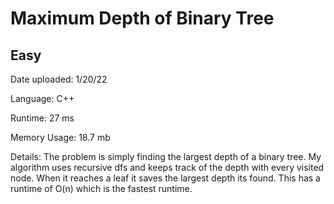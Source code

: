 
# Maximum Depth of Binary Tree

## Easy

Date uploaded: 1/20/22

Language: C++

Runtime: 27 ms

Memory Usage: 18.7 mb

Details: The problem is simply finding the largest depth of a binary tree. My algorithm uses recursive dfs and keeps track of the depth with every visited node. When it reaches a leaf it saves the largest depth its found. This has a runtime of O(n) which is the fastest runtime.
